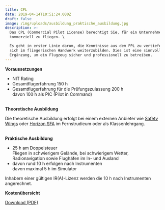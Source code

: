 ```yaml
---
title: CPL
date: 2019-04-14T10:51:24.000Z
draft: false
image: /img/uploads/ausbildung_praktische_ausbildung.jpg
description: >-
  Das CPL (Commercial Pilot License) berechtigt Sie, für ein Unternehmen
  kommerziell zu fliegen. \

  Es geht in erster Linie darum, die Kenntnisse aus dem PPL zu vertiefen und
  sich im fliegerischen Handwerk weiterzubilden. Dies ist eine sinnvolle
  Ergänzung, um ein Flugzeug sicher und professionell zu betreiben.
---
```

**Voraussetzungen**

* NIT Rating
* Gesamtflugerfahrung 150 h
* Gesamtflugerfahrung für die Prüfungszulassung 200 h\
  davon 100 h als PIC (Pilot in Command)

\
**Theoretische Ausbildung**

Die theoretische Ausbildung erfolgt bei einem externen Anbieter wie [Safety Wings](https://www.safetywings.ch/) oder [Horizon SFA](https://www.horizon-sfa.ch/de) im Fernstrudieum oder als Klassenlehrgang.

\
**Praktische Ausbildung**

* 25 h am Doppelsteuer\
  Fliegen in schwierigem Gelände, bei schwierigem Wetter, Radionavigation sowie Flughäfen im In- und Ausland
* davon rund 10 h erfolgen nach Instrumenten\
  davon maximal 5 h im Simulator 

Inhabern einer gültigen IR(A)-Lizenz werden die 10 h nach Instrumenten angerechnet. 

**Kostenübersicht**

[Download (PDF)](pdf)
